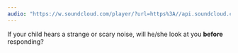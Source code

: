 ```yaml
---
audio: "https://w.soundcloud.com/player/?url=https%3A//api.soundcloud.com/tracks/1406307928%3Fsecret_token%3Ds-WsKNBJb9awx&color=%23ff5500&auto_play=true&hide_related=false&show_comments=true&show_user=true&show_reposts=false&show_teaser=true&visual=true"
---
```


If your child hears a strange or scary noise, will he/she look at you <strong>before</strong> responding?